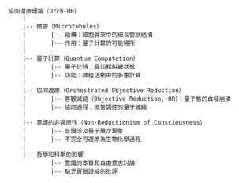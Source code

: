     協同還原理論（Orch-OR）
        |
        |-- 微管（Microtubules）
        |       |-- 結構：細胞骨架中的細長管狀結構
        |       |-- 作用：量子計算的可能場所
        |
        |-- 量子計算（Quantum Computation）
        |       |-- 量子比特：疊加和糾纏狀態
        |       |-- 功能：神經活動中的多重計算
        |
        |-- 協同還原（Orchestrated Objective Reduction）
        |       |-- 客觀減縮（Objective Reduction, OR）：量子態的自發崩潰
        |       |-- 協同過程：微管調控的量子減縮
        |
        |-- 意識的非還原性（Non-Reductionism of Consciousness）
        |       |-- 意識涉及量子層次現象
        |       |-- 不完全可還原為生物化學過程
        |
        |-- 哲學和科學的影響
                |-- 意識的本質和自由意志討論
                |-- 缺乏實驗證據的批評
